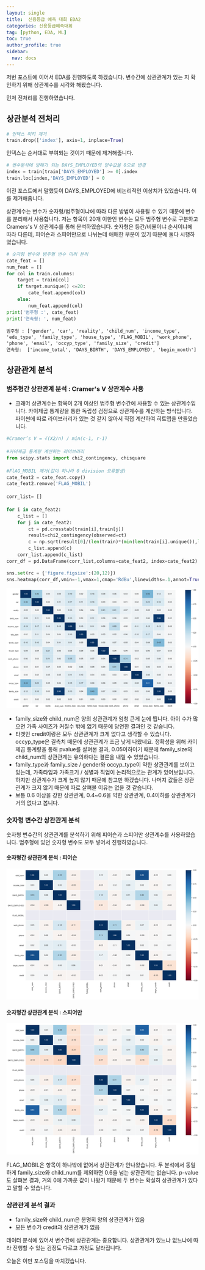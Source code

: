 ```yaml
---
layout: single
title:  신용등급 예측 대회 EDA2
categories: 신용등급예측대회
tag: [python, EDA, ML]
toc: true
author_profile: true
sidebar:
  nav: docs
---
```

저번 포스트에 이어서 EDA를 진행하도록 하겠습니다.
변수간에 상관관계가 있는 지 확인하기 위해 상관계수를 시각화 해봤습니다.

먼저 전처리를 진행하였습니다.

## 상관분석 전처리

```python
# 인덱스 미리 제거
train.drop(['index'], axis=1, inplace=True)
```
인덱스는 순서대로 부여되는 것이기 때문에 제거해줍니다.

```python
# 변수분석에 방해가 되는 DAYS_EMPLOYED의 양수값을 0으로 변경
index = train[train['DAYS_EMPLOYED'] >= 0].index
train.loc[index,'DAYS_EMPLOYED'] = 0
```
이전 포스트에서 말했듯이 DAYS_EMPLOYED에 비논리적인 이상치가 있었습니다. 이를 제거해줍니다.

상관계수는 변수가 숫자형/범주형이냐에 따라 다른 방법이 사용될 수 있기 때문에 변수를 분리해서 사용합니다. 저는 항목이 20개 이한인 변수는 모두  범주형 변수로 구분하고 Cramers's V 상관계수를 통해 분석하였습니다. 숫자형은 등간/비율이냐 순서이냐에 따라 다른데, 피어슨과 스피어만으로 나뉘는데 애매한 부분이 있기 때문에 둘다 시행하였습니다.

```python
# 숫자형 변수와 범주형 변수 미리 분리
cate_feat = []
num_feat = []
for col in train.columns:
    target = train[col]
    if target.nunique() <=20:
        cate_feat.append(col)
    else:
        num_feat.append(col)
print('범주형 :', cate_feat)
print('연속형: ', num_feat)
```

    범주형 : ['gender', 'car', 'reality', 'child_num', 'income_type', 'edu_type', 'family_type', 'house_type', 'FLAG_MOBIL', 'work_phone', 'phone', 'email', 'occyp_type', 'family_size', 'credit']
    연속형:  ['income_total', 'DAYS_BIRTH', 'DAYS_EMPLOYED', 'begin_month']

## 상관관계 분석

### 범주형간 상관관계 분석 : Cramer's V 상관계수 사용

- 크래머 상관계수는 항목이 2개 이상인 범주형 변수간에 사용할 수 있는 상관계수입니다. 카이제곱 통계량을 통한 독립성 검정으로 상관계수를 계산하는 방식입니다. 파이썬에 따로 라이브러리가 있는 것 같지 않아서 직접 계산하여 히트맵을 만들었습니다.

```python
#Cramer’s V = √(X2/n) / min(c-1, r-1)

#카이제곱 통계량 계산하는 라이브러리
from scipy.stats import chi2_contingency, chisquare

#FlAG_MOBIL 제거(값이 하나라 0 division 오류발생)
cate_feat2 = cate_feat.copy()
cate_feat2.remove('FLAG_MOBIL')

corr_list= []

for i in cate_feat2:
    c_list = []
    for j in cate_feat2:
        ct = pd.crosstab(train[i],train[j])
        result=chi2_contingency(observed=ct)
        c = np.sqrt(result[0]/(len(train)*(min(len(train[i].unique()),len(train[j].unique()))-1)))
        c_list.append(c)
    corr_list.append(c_list)
corr_df = pd.DataFrame(corr_list,columns=cate_feat2, index=cate_feat2)
```


```python
sns.set(rc = {'figure.figsize':(20,12)})
sns.heatmap(corr_df,vmin=-1,vmax=1,cmap='RdBu',linewidths=.1,annot=True, fmt='.2f')
```

![png](/assets/images/credit_predict/output_20_1.png)

- family_size와 child_num은 양의 상관관계가 엄청 큰게 눈에 띕니다. 아이 수가 많으면 가족 사이즈가 커질수 밖에 없기 때문에 당연한 결과인 것 같습니다.
- 타겟인 credit이랑은 모두 상관관계가 크게 없다고 생각할 수 있습니다. occyp_type은 결측치 때문에 상관관계가 조금 낮게 나왔네요. 정확성을 위해 카이제곱 통계량을 통해 pvalue를 살펴본 결과, 0.05이하이기 때문에 family_size와 child_num의 상관관계는 유의하다는 결론을 내릴 수 있었습니다.
- family_type과 family_size / gender와 occyp_type이 약한 상관관계를 보이고 있는데, 가족타입과 가족크기 / 성별과 직업이 논리적으로는 관계가 있어보입니다. 하지만 상관계수가 크게 높지 않기 때문에 참고만 하겠습니다. 나머지 값들은 상관관계가 크지 않기 때문에 따로 살펴볼 이유는 없을 것 같습니다.
- 보통 0.6 이상을 강한 상관관계, 0.4~0.6을 약한 상관관계, 0.4이하를 상관관계가 거의 없다고 봅니다.


### 숫자형 변수간 상관관계 분석
숫자형 변수간의 상관관계를 분석하기 위해 피어슨과 스피어만 상관계수를 사용하였습니다. 범주형에 있던 숫자형 변수도 모두 넣어서 진행하였습니다.

#### 숫자형간 상관관계 분석 : 피어슨

![png](/assets/images/credit_predict/output_22_1.png)

#### 숫자형간 상관관계 분석 : 스피어만

![png](/assets/images/credit_predict/spearman.png)
    
FLAG_MOBIL은 항목이 하나밖에 없어서 상관관계가 안나왔습니다. 두 분석에서 동일하게 family_size와 child_num를 제외하면 0.6을 넘는 상관관계는 없습니다.
p-value도 살펴본 결과, 거의 0에 가까운 값이 나왔기 때문에 두 변수는 확실히 상관관계가 있다고 말할 수 있습니다.

### 상관관계 분석 결과

- family_size와 child_num은 분명히 양의 상관관계가 있음
- 모든 변수가 credit과 상관관계가 없음

데이터 분석에 있어서 변수간에 상관관계는 중요합니다. 상관관계가 있느냐 없느냐에 따라 진행할 수 있는 검정도 다르고 가정도 달라집니다.

오늘은 이만 포스팅을 마치겠습니다.